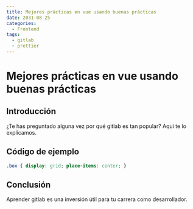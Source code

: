 ```yaml
---
title: Mejores prácticas en vue usando buenas prácticas
date: 2031-08-25
categories:
  - Frontend
tags:
  - gitlab
  - prettier
---
```


# Mejores prácticas en vue usando buenas prácticas

## Introducción

¿Te has preguntado alguna vez por qué gitlab es tan popular? Aquí te lo explicamos.

## Código de ejemplo

```css
.box { display: grid; place-items: center; }
```

## Conclusión

Aprender gitlab es una inversión útil para tu carrera como desarrollador.